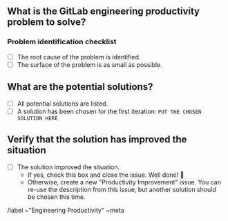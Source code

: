 ## What is the GitLab engineering productivity problem to solve?

<!--
Please describe the engineering productivity problem that needs to be solved backed by charts from
https://about.gitlab.com/handbook/engineering/quality/engineering-productivity-team/#engineering-productivity-team-metrics.
-->

### Problem identification checklist

- [ ] The root cause of the problem is identified.
- [ ] The surface of the problem is as small as possible.

## What are the potential solutions?

<!--
Please provide potential solutions here. Example solutions could be:

- Dogfood a feature.
- Refactor/improve some workflow code.
- Throw more money at the problem.

Please provide pros/cons and a weight estimate for each solution.
-->

- [ ] All potential solutions are listed.
- [ ] A solution has been chosen for the first iteration: `PUT THE CHOSEN SOLUTION HERE`

## Verify that the solution has improved the situation

<!--
Ideally, looking at the charts from the first part, we should see an improvement
after the implementation is merged/deployed/released.
-->

- [ ] The solution improved the situation.
  - If yes, check this box and close the issue. Well done! :tada:
  - Otherwise, create a new "Productivity Improvement" issue. You can re-use the description from this issue, but another solution should be chosen this time.

/label ~"Engineering Productivity" ~meta
